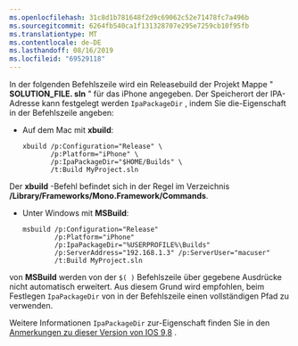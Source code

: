 ```yaml
---
ms.openlocfilehash: 31c8d1b781648f2d9c69062c52e71478fc7a496b
ms.sourcegitcommit: 6264fb540ca1f131328707e295e7259cb10f95fb
ms.translationtype: MT
ms.contentlocale: de-DE
ms.lasthandoff: 08/16/2019
ms.locfileid: "69529118"
---
```


In der folgenden Befehlszeile wird ein Releasebuild der Projekt Mappe " **SOLUTION_FILE. sln** " für das iPhone angegeben. Der Speicherort der IPA-Adresse kann festgelegt werden `IpaPackageDir` , indem Sie die-Eigenschaft in der Befehlszeile angeben:

- Auf dem Mac mit **xbuild**:

  ```
  xbuild /p:Configuration="Release" \ 
         /p:Platform="iPhone" \ 
         /p:IpaPackageDir="$HOME/Builds" \
         /t:Build MyProject.sln
  ```

Der **xbuild** -Befehl befindet sich in der Regel im Verzeichnis **/Library/Frameworks/Mono.Framework/Commands**.

- Unter Windows mit **MSBuild**:

  ```
  msbuild /p:Configuration="Release" 
          /p:Platform="iPhone" 
          /p:IpaPackageDir="%USERPROFILE%\Builds" 
          /p:ServerAddress="192.168.1.3" /p:ServerUser="macuser"  
          /t:Build MyProject.sln
  ```

von **MSBuild** werden von der `$( )` Befehlszeile über gegebene Ausdrücke nicht automatisch erweitert. Aus diesem Grund wird empfohlen, beim Festlegen `IpaPackageDir` von in der Befehlszeile einen vollständigen Pfad zu verwenden.

Weitere Informationen `IpaPackageDir` zur-Eigenschaft finden Sie in den [Anmerkungen zu dieser Version von IOS 9,8](https://github.com/xamarin/release-notes-archive/blob/master/release-notes/ios/xamarin.ios_9/xamarin.ios_9.8.md#new-msbuild-property-ipapackagedir-to-customize-ipa-output-location) .
